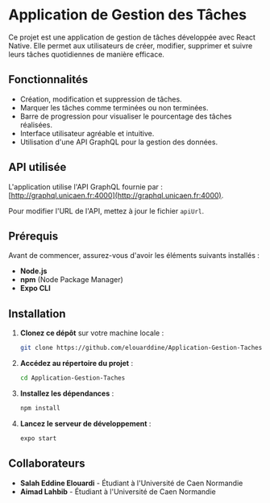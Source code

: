 # Application de Gestion des Tâches

Ce projet est une application de gestion de tâches développée avec React Native. Elle permet aux utilisateurs de créer, modifier, supprimer et suivre leurs tâches quotidiennes de manière efficace.

## Fonctionnalités
- Création, modification et suppression de tâches.
- Marquer les tâches comme terminées ou non terminées.
- Barre de progression pour visualiser le pourcentage des tâches réalisées.
- Interface utilisateur agréable et intuitive.
- Utilisation d'une API GraphQL pour la gestion des données.

## API utilisée
L'application utilise l'API GraphQL fournie par :  
[http://graphql.unicaen.fr:4000](http://graphql.unicaen.fr:4000).

Pour modifier l'URL de l'API, mettez à jour le fichier `apiUrl`.

## Prérequis
Avant de commencer, assurez-vous d'avoir les éléments suivants installés :
- **Node.js**
- **npm** (Node Package Manager)
- **Expo CLI**

## Installation
1. **Clonez ce dépôt** sur votre machine locale :
   ```bash
   git clone https://github.com/elouarddine/Application-Gestion-Taches.git
   ```

2. **Accédez au répertoire du projet** :
   ```bash
   cd Application-Gestion-Taches
   ```

3. **Installez les dépendances** :
   ```bash
   npm install
   ```

4. **Lancez le serveur de développement** :
   ```bash
   expo start
   ```

## Collaborateurs
- **Salah Eddine Elouardi** - Étudiant à l'Université de Caen Normandie
- **Aimad Lahbib** - Étudiant à l'Université de Caen Normandie


